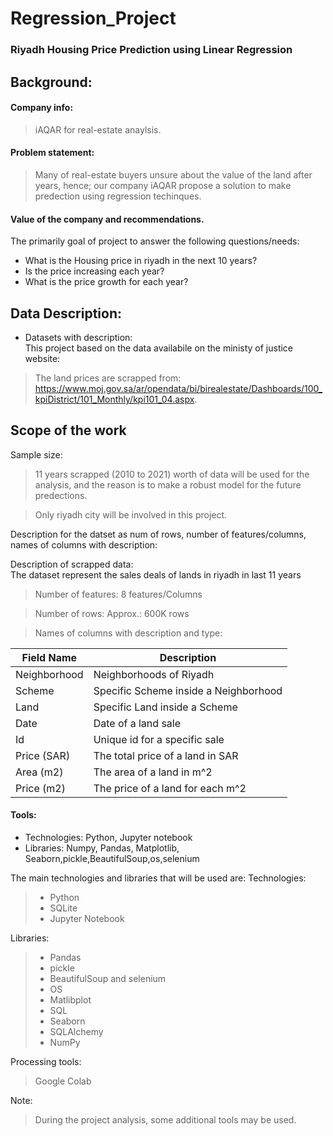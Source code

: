 # Regression_Project

### Riyadh Housing Price Prediction using Linear Regression

## Background:
#### Company info:
> iAQAR for real-estate anaylsis.

#### Problem statement:
> Many of real-estate buyers unsure about the value of the land after years, hence; our company iAQAR propose a solution to make predection using regression techinques.
> 
#### Value of the company and recommendations.
The primarily goal of project to answer the following questions/needs:
* What is the Housing price in riyadh in the next 10 years?
* Is the price increasing each year?
* What is the price growth for each year?

## Data Description:
* Datasets with description: </br>
This project based on the data availabile on the ministy of justice website:

> The land prices are scrapped from: https://www.moj.gov.sa/ar/opendata/bi/birealestate/Dashboards/100_kpiDistrict/101_Monthly/kpi101_04.aspx. <br />


## Scope of the work
Sample size:

>  11 years scrapped (2010 to 2021) worth of data will be used for the analysis, and the reason is to make a robust model for the future predections.

> Only riyadh city will be involved in this project.

Description for the datset as num of rows, number of features/columns, names of columns with description:

Description of scrapped data: </br>
The dataset represent the sales deals of lands in riyadh in last 11 years

> Number of features:  8 features/Columns

> Number of rows: Approx.: 600K rows

> Names of columns with description and type:

| Field Name | Description                                                                      |
|-------------|---------------------------------------------------------------------------------|
| Neighborhood| Neighborhoods of Riyadh                                                         |
| Scheme      | Specific Scheme inside a Neighborhood                                           |                                 |
| Land        | Specific Land inside a Scheme                                                   |
| Date        | Date of a land sale                                                             |
| Id          | Unique id for a specific sale                                                   |
| Price (SAR) | The total price of a land in SAR                                                |
| Area (m2)	  | The area of a land in m^2                                                       |                          |
| Price (m2)  | The price of a land for each m^2                                                |




#### Tools:
* Technologies: Python, Jupyter notebook
* Libraries: Numpy, Pandas, Matplotlib, Seaborn,pickle,BeautifulSoup,os,selenium


The main technologies and libraries that will be used are:
Technologies:
> - Python
> - SQLite
> - Jupyter Notebook

Libraries:
> - Pandas
> - pickle
> - BeautifulSoup and selenium
> - OS
> - Matlibplot
> - SQL
> - Seaborn
> - SQLAlchemy 
> - NumPy

Processing tools: 
> Google Colab

Note:
> During the project analysis, some additional tools may be used.
